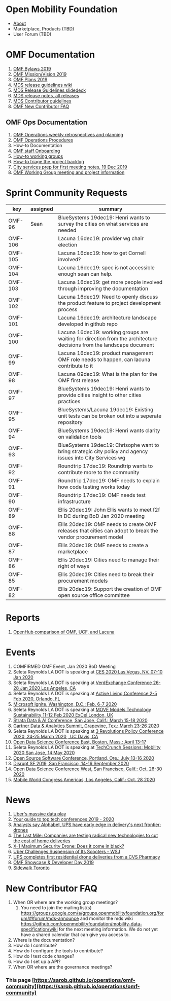 # Open Mobility Foundation
* [About](https://www.openmobilityfoundation.org/about/)
* Marketplace, Products (TBD)
* User Forum (TBD)

# OMF Documentation
1. [OMF Bylaws 2019](https://members.openmobilityfoundation.org/wp-content/uploads/2019/08/OMF-Bylaws-CURRENT-1.pdf)
1. [OMF Mission/Vision 2019](https://www.openmobilityfoundation.org/wp-content/uploads/2019/06/OpenMobilityFoundation_Principles.pdf)
1. [OMF Plans 2019](https://www.openmobilityfoundation.org/wp-content/uploads/2019/10/OMF-Transitional-Architectural-Landscape-FINAL.pdf)
1. [MDS release guidelines wiki](https://github.com/openmobilityfoundation/mobility-data-specification/blob/dev/ReleaseGuidelines.md)
1. [MDS Release Guidelines slidedeck](https://docs.google.com/presentation/d/1iw3Y6kSDnSUEUNLGlc07ARQlcunYVYCd05P2RkTTNnc/edit?usp=sharing)
1. [MDS release notes, all releases](https://github.com/openmobilityfoundation/mobility-data-specification/blob/dev/ReleaseNotes.md)
1. [MDS Contributor guidelines](https://github.com/openmobilityfoundation/mobility-data-specification/blob/dev/CONTRIBUTING.md)
1. [OMF New Contributor FAQ](#new-contributor-faq)

## OMF Ops Documentation
1. [OMF Operations weekly retrospectives and planning](https://docs.google.com/document/d/1wEj46BFxgo1HGAC0L7qd3UfNNhnDzMzJdLLR2C7Qesg/edit?usp=sharing)
1. [OMF Operations Procedures](https://docs.google.com/document/d/1yHHTCKcXe46vF2KoYknOE0CgAPhRNNRhuned02pbPTY/edit?usp=sharing)
1. How-to Documentation
1. [OMF staff Onboarding](https://docs.google.com/document/d/1fRN5uBtcPy3OdcKNjqs4eWxW6Ydgii0xo1V3oFDt4k0/edit?usp=sharing)
1. [How-to working groups](https://docs.google.com/document/d/11ym1ssmnavCtYkVxVtvFELHWGqv3T_gwUKWl2WsgfnE/edit?usp=sharing)
1. [How-to triage the project backlog](omf-triage-backlog.md)
1. [City services prep for first meeting notes, 19 Dec 2019](https://docs.google.com/document/d/13EHvCPkbaWtGaTZNWqFPnQEAa3yz91MU7gc2nwYs3os/edit?usp=sharing)
1. [OMF Working Group meeting and project information](https://github.com/openmobilityfoundation/mobility-data-specification/wiki/Working-Group-Operations-(wg-ops)#omf-projects-overloaded)

# Sprint Community Requests

<div class="datatable-begin"></div>

key  | assigned | summary
------- | ----- | ------------
OMF-96	| Sean  |	BlueSystems 19dec19: Henri wants to survey the cities on what services are needed
OMF-106	|		|	Lacuna 16dec19: provider wg chair election
OMF-105	|		|	Lacuna 16dec19: how to get Cornell involved?
OMF-104	|		|	Lacuna 16dec19: spec is not accessible enough sean can help.
OMF-103	|		|	Lacuna 16dec19: get more people involved through improving the documentation
OMF-102	|		|	Lacuna 16dec19: Need to openly discuss the product feature to project development process
OMF-101	|		|	Lacuna 16dec19: architecture landscape developed in github repo
OMF-100	|		|	Lacuna 16dec19: working groups are waiting for direction from the architecture decisions from the landscape document
OMF-99	|		|	Lacuna 16dec19: product management OMF role needs to happen, can lacuna contribute to it
OMF-98	|		|	Lacuna 09dec19: What is the plan for the OMF first release
OMF-97	|		|	BlueSystems 19dec19: Henri wants to provide cities insight to other cities practices
OMF-95	|		|	BlueSystems/Lacuna 19dec19: Existing unit tests can be broken out into a seperate repository
OMF-94	|		|	BlueSystems 19dec19: Henri wants clarity on validation tools
OMF-93	|		|	BlueSystems 19dec19: Chrisophe want to bring strategic city policy and agency issues into City Services wg
OMF-92	|		|	Roundtrip 17dec19: Roundtrip wants to contribute more to the community
OMF-91	|		|	Roundtrip 17dec19: OMF needs to explain how code testing works today
OMF-90	|		|	Roundtrip 17dec19: OMF needs test infrastructure
OMF-89	|		|	Ellis 20dec19: John Ellis wants to meet f2f in DC during BoD Jan 2020 meeting
OMF-88	|		|	Ellis 20dec19: OMF needs to create OMF releases that cities can adopt to break the vendor procurement model
OMF-87	|		|	Ellis 20dec19: OMF needs to create a marketplace
OMF-86	|		|	Ellis 20dec19: Cities need to manage their right of ways
OMF-85	|		|	Ellis 20dec19: Cities need to break their procurement models
OMF-82	|		|	Ellis 20dec19: Support the creation of OMF open source office committee

<div class="datatable-end"></div>

# Reports
1. [OpenHub comparison of OMF, UCF, and Lacuna](https://www.openhub.net/p/_compare?project_0=Open+Mobility+Foundation&project_1=kepler.gl&project_2=Lacuna-tech)

# Events
1. COMFIRMED OMF Event, Jan 2020 BoD Meeting
1. Seleta Reynolds LA DOT is speaking at [CES 2020 Las Vegas, NV, 07-10 Jan 2020](https://www.ces.tech/conference/speaker-directory/882559.aspx)
1. Seleta Reynolds LA DOT is speaking at [VerdExchange Conference 26-28 Jan 2020 Los Angeles, CA](https://www.verdexchange.org/)
1. Seleta Reynolds LA DOT is speaking at [Active Living Conference 2-5 Feb 2020, Orlando, FL](http://www.alr-conference.com/)
1. [Microsoft Ignite, Washington, D.C.: Feb. 6-7 2020](https://www.microsoft.com/en-us/ignite-the-tour/washington-dc)
1. Seleta Reynolds LA DOT is speaking at [MOVE Models Technology Sustainability 11-12 Feb 2020 ExCel London, UK](https://www.terrapinn.com/exhibition/move/index.stm)
1. [Strata Data & AI Conference, San Jose, Calif.: March 15-18 2020](https://conferences.oreilly.com/strata-data-ai/stai-ca)
1. [Gartner Data & Analytics Summit, Grapevine, Tex.: March 23-26 2020](https://www.gartner.com/en/conferences/na/data-analytics-us)
1. Seleta Reynolds LA DOT is speaking at [3 Revolutions Policy Conference 2020, 24-25 March 2020,, UC Davis, CA](https://3rev.ucdavis.edu/events/3-revolutions-policy-conference-2020)
1. [Open Data Science Conference East, Boston, Mass.: April 13-17 ](https://odsc.com/boston/)
1. Seleta Reynolds LA DOT is speaking at [TechCrunch Sessions: Mobility 2020 San Jose, 14 May 2020](https://techcrunch.com/events/tc-sessions-mobility-2020/)
1. [Open Source Software Conference, Portland, Ore.: July 13-16 2020](https://conferences.oreilly.com/oscon/oscon-or)
1. [Disrupt SF 2019, San Francisco, 14-16 September 2020](https://techcrunch.com/events/disrupt-sf-2020/)
1. [Open Data Science Conference West, San Francisco, Calif.: Oct. 26-30 2020](https://odsc.com/california/)
1. [Mobile World Congress Americas, Los Angeles, Calif.: Oct. 28 2020](https://www.mwclosangeles.com/)

# News
1. [Uber's massive data play](https://medium.com/s/story/ubers-new-vision-is-a-massive-data-play-b7e59ec59d42)
1. [Your guide to top tech conferences 2019 - 2020](https://www.cio.com/article/3344362/your-guide-to-top-tech-conferences-2019-2020.html)
1. [Analysts say Alphabet, UPS have early edge in delivery's next frontier: drones](https://www.cnbc.com/2019/12/21/analysts-alphabet-ups-have-edge-in-deliverys-next-frontier-drones.html)
1. [The Last Mile: Companies are testing radical new technologies to cut the cost of home deliveries](https://www.cbsnews.com/news/delivering-the-goods-drones-and-robots-are-making-their-way-to-your-door/?ftag=CNM-00-10aag7e)
1. [X-1 Maximum Security Drone: Does it come in black?](https://www.wabcradio.com/episode/x-1-maximum-security-drone-does-it-come-in-black-yes-dana-wheeler-plymouth-rock-technologies-can-prt-nasdaqotc-pltrf-plyrotechinc/)
1. [Uber Challenges Suspension of Its Scooters - WSJ](https://www.wsj.com/articles/uber-challenges-los-angeless-suspension-of-its-scooters-11573727400)
1. [UPS completes first residential drone deliveries from a CVS Pharmacy](https://www.zdnet.com/article/ups-completes-first-residential-drone-deliveries-from-a-cvs-pharmacy/)
1. [OMF Showcase &amp; Developer Day 2019](http://www.openmobilityfoundation.org/devday-2019/)
1. [Sidewalk Toronto](https://medium.com/radical-urbanist/sidewalk-toronto/home)

# New Contributor FAQ
1. When OR where are the working group meetings? 
    1. You need to join the mailing list(s) https://groups.google.com/a/groups.openmobilityfoundation.org/forum/#!forum/mds-announce and monitor the mds wiki https://github.com/openmobilityfoundation/mobility-data-specification/wiki for the next meeting information. We do not yet have a shared calendar that can give you access to. 
1. Where is the documentation?
1. How do I contribute?
1. How do I configure the tools to contribute?
1. How do I test code changes?
1. How do I set up a API?
1. When OR where are the governance meetings?

### This page [https://sarob.github.io/operations/omf-community](https://sarob.github.io/operations/omf-community)
